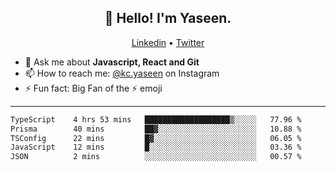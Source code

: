 <h2 align="center">👋 Hello! I'm Yaseen.</h2>
<p align="center">
  <a href="https://www.linkedin.com/in/yaseenkc/">Linkedin</a> •
  <a href="https://twitter.com/yaseeenkc">Twitter</a>
</p>


<!--- 🔭 I’m currently working at []() as an  -->
- 💬 Ask me about **Javascript, React and Git**
- 📫 How to reach me: [@kc.yaseen](https://instagram.com/kc.yaseen) on Instagram
- ⚡ Fun fact: Big Fan of the :zap: emoji

-------

<!--START_SECTION:waka-->

```txt
TypeScript    4 hrs 53 mins   ███████████████████▒░░░░░   77.96 %
Prisma        40 mins         ██▓░░░░░░░░░░░░░░░░░░░░░░   10.88 %
TSConfig      22 mins         █▓░░░░░░░░░░░░░░░░░░░░░░░   06.05 %
JavaScript    12 mins         █░░░░░░░░░░░░░░░░░░░░░░░░   03.36 %
JSON          2 mins          ░░░░░░░░░░░░░░░░░░░░░░░░░   00.57 %
```

<!--END_SECTION:waka-->
